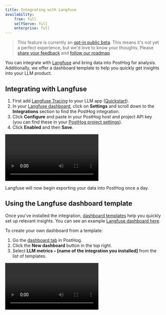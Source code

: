 ```yaml
---
title: Integrating with Langfuse
availability:
    free: full
    selfServe: full
    enterprise: full
---
```


> This feature is currently an [opt-in public beta](/docs/getting-started/enable-betas). This means it's not yet a perfect experience, but we'd love to know your thoughts. Please [share your feedback](http://app.posthog.com/home#supportModal) and [follow our roadmap](https://github.com/PostHog/posthog/issues/18547).

You can integrate with [Langfuse](https://langfuse.com/) and bring data into PostHog for analysis. Additionally, we offer a dashboard template to help you quickly get insights into your LLM product. 

## Integrating with Langfuse

1. First add [Langfuse Tracing](https://langfuse.com/docs/tracing) to your LLM app ([Quickstart](https://langfuse.com/docs/get-started)).
2. In your [Langfuse dashboard](https://cloud.langfuse.com/), click on **Settings** and scroll down to the **Integrations** section to find the PostHog integration.
3. Click **Configure** and paste in your PostHog host and project API key (you can find these in your [PostHog project settings](https://us.posthog.com/settings/project)).
4. Click **Enabled** and then **Save**.

![How to set up the Langfuse PostHog integration](https://res.cloudinary.com/dmukukwp6/video/upload/v1713785335/posthog.com/contents/languse.mp4)

Langfuse will now begin exporting your data into PostHog once a day. 

## Using the Langfuse dashboard template

Once you've installed the integration, [dashboard templates](/docs/product-analytics/dashboards) help you quickly set up relevant insights. You can see an example [Langfuse dashboard here](https://eu.posthog.com/shared/HPOaK5zNVkP062nQJQJoooXe61l15w).

To create your own dashboard from a template:

1. Go the [dashboard tab](https://us.posthog.com/dashboard) in PostHog.
2. Click the **New dashboard** button in the top right.
3. Select **LLM metrics – [name of the integration you installed]** from the list of templates.

![How to create an LLM analytics dashboard using the template](https://res.cloudinary.com/dmukukwp6/video/upload/v1713967763/posthog.com/contents/docs/langfuse-dash.mp4)